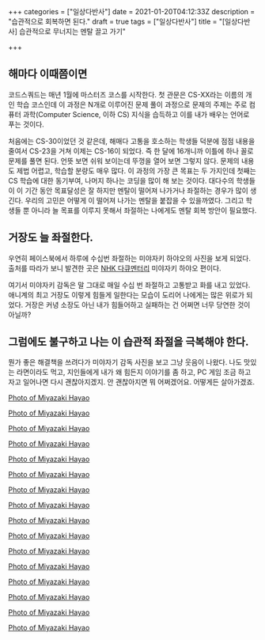+++
categories = ["일상다반사"]
date = 2021-01-20T04:12:33Z
description = "습관적으로 회복하면 된다."
draft = true
tags = ["일상다반사"]
title = "[일상다반사] 습관적으로 무너지는 멘탈 끌고 가기"

+++
## 해마다 이때쯤이면

코드스쿼드는 매년 1월에 마스터즈 코스를 시작한다. 첫 관문은 CS-XX라는 이름의 개인 학습 코스인데 이 과정은 N개로 이루어진 문제 풀이 과정으로 문제의 주제는 주로 컴퓨터 과학(Computer Science, 이하 CS) 지식을 습득하고 이를 내가 배우는 언어로 푸는 것이다.

처음에는 CS-30이었던 것 같은데, 해매다 고통을 호소하는 학생들 덕분에 점점 내용을 줄여서 CS-23을 거쳐 이제는 CS-16이 되었다. 즉 한 달에 16개니까 이틀에 하나 꼴로 문제를 풀면 된다. 언뜻 보면 쉬워 보이는데 뚜껑을 열어 보면 그렇지 않다. 문제의 내용도 제법 어렵고, 학습할 분량도 매우 많다. 이 과정의 가장 큰 목표는 두 가지인데 첫째는 CS 학습에 대한 동기부여, 나머지 하나는 코딩을 많이 해 보는 것이다. 대다수의 학생들이 이 기간 동안 목표달성은 잘 하지만 멘탈이 떨어져 나가거나 좌절하는 경우가 많이 생긴다. 우리의 고민은 어떻게 이 떨어져 나가는 멘탈을 붙잡을 수 있을까였다. 그리고 학생들 뿐 아니라 늘 목표를 이루지 못해서 좌절하는 나에게도 멘탈 회복 방안이 필요했다.

## 거장도 늘 좌절한다.

우연히 페이스북에서 하루에 수십번 좌절하는 미야자키 하야오의 사진을 보게 되었다. 출처를 따라가 보니 발견한 곳은 [NHK 다큐멘터리](https://www3.nhk.or.jp/nhkworld/en/ondemand/video/3004569/) 미야자키 하야오 편이다.

여기서 미야자키 감독은 말 그대로 매일 수십 번 좌절하고 고통받고 화를 내고 있었다. 애니계의 최고 거장도 이렇게 힘들게 일한다는 모습이 도리어 나에게는 많은 위로가 되었다. 거장은 커녕 소장도 아닌 내가 힘들어하고 실패하는 건 어쩌면 너무 당연한 것이 아닐까?

## 그럼에도 불구하고 나는 이 습관적 좌절을 극복해야 한다.

뭔가 좋은 해결책을 쓰려다가 미야자기 감독 사진을 보고 그냥 웃음이 나왔다. 나도 맛있는 라면이라도 먹고, 지인들에게 내가 왜 힘든지 이야기를 좀 하고, PC 게임 조금 하고 자고 일어나면 다시 괜찮아지겠지. 안 괜찮아지면 뭐 어쩌겠어요. 어떻게든 살아가겠죠.

[Photo of Miyazaki Hayao](/img/mh1.jpg)

[Photo of Miyazaki Hayao](/img/mh2.jpg)

[Photo of Miyazaki Hayao](/img/mh3.jpg)

[Photo of Miyazaki Hayao](/img/mh4.jpg)

[Photo of Miyazaki Hayao](/img/mh5.jpg)

[Photo of Miyazaki Hayao](/img/mh6.jpg)

[Photo of Miyazaki Hayao](/img/mh7.jpg)

[Photo of Miyazaki Hayao](/img/mh8.jpg)

[Photo of Miyazaki Hayao](/img/mh9.jpg)

[Photo of Miyazaki Hayao](/img/mh10.jpg)

[Photo of Miyazaki Hayao](/img/mh11.jpg)

[Photo of Miyazaki Hayao](/img/mh12.jpg)

[Photo of Miyazaki Hayao](/img/mh13.jpg)

[Photo of Miyazaki Hayao](/img/mh14.jpg)

[Photo of Miyazaki Hayao](/img/mh15.jpg)

[Photo of Miyazaki Hayao](/img/mh16.jpg)
